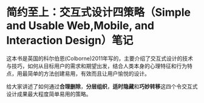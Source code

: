 # 简约至上：交互式设计四策略（Simple and Usable Web,Mobile, and Interaction Design）笔记

这本书是英国的科尔伯恩(Colborne)2011年写的，主要介绍了交互式设计的技术与技巧，如何从目标用户的需求和期望出发，结合人类本身的心理特征和行为特点，用最简单的方法创建易用，有效而且让用户愉悦的设计。

给大家讲述了如何通过**合理删除**，**分层组织**，**适时隐藏**和**巧妙转移**这四个令交互式设计成果最大程度简单易用的策略。